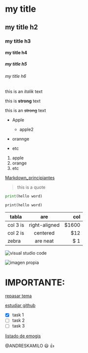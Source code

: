 # my title
## my title h2
### my title h3
#### my title h4 
##### my title h5
###### my title h6
  
  <!--italc-->
this is an *italik*  text
   
   <!--strong-->
this is **strong** text

<!--strikethough-->
this is an ~~strong~~ text

<!-- UL -->
* Apple
    * apple2

* orannge

* etc


1. apple
2. orange
3. etc


<!-- generar enlaces-->

[Markdown_principiantes](https://www.youtube.com/watch?v=oxaH9CFpeEE)



> this is a quote 


```python
print(hello word)
```

```html
print(hello word)
```


| tabla     | are           | col   |
| --------- |:-------------:|------:|
| col 3 is  | right-aligned | $1600 |
| col  2 is | centered      | $12   |
| zebra     | are neat      | $ 1   |


<!--- generar imagenes---->

![visual studio code](https://th.bing.com/th/id/OIP.tvpZoYo5vV1ybhiSGygtyAAAAA?rs=1&pid=ImgDetMain)


![imagen propia](norman.jpeg "ilusion")



# IMPORTANTE: 

[repasar tema](https://www.youtube.com/watch?v=oxaH9CFpeEE "markdown")


[estudiar github](https://www.youtube.com/watch?v=HiXLkL42tMU&t=0s "github")

<!--- github markdown--->
* [x] task 1
* [ ] task 2
* [ ] task 3

[listado de emogis](https://gist.github.com/rxaviers/ "emogis")


<!--- etiquetar  un  usuario de github--->

@ANDRESKAMILO :smiley: :+1:


